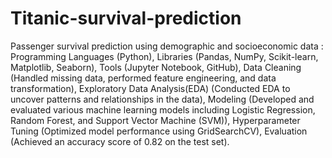# Titanic-survival-prediction
Passenger survival prediction using demographic and socioeconomic data :
      Programming Languages (Python), 
      Libraries (Pandas, NumPy, Scikit-learn, Matplotlib, Seaborn),
      Tools (Jupyter Notebook, GitHub),
      Data Cleaning (Handled missing data, performed feature engineering, and data transformation),
      Exploratory Data Analysis(EDA) (Conducted EDA to uncover patterns and relationships in the data),
      Modeling (Developed and evaluated various machine learning models including Logistic Regression, Random Forest, and Support Vector Machine (SVM)),
      Hyperparameter Tuning (Optimized model performance using GridSearchCV),
      Evaluation (Achieved an accuracy score of 0.82 on the test set).
